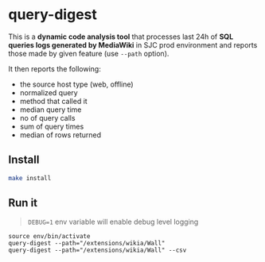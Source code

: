 query-digest
============

This is a **dynamic code analysis tool** that processes last 24h of **SQL queries logs generated by MediaWiki** in SJC prod environment and reports
those made by given feature (use `--path` option).

It then reports the following:

* the source host type (web, offline)
* normalized query
* method that called it
* median query time
* no of query calls
* sum of query times
* median of rows returned

## Install

```bash
make install
```

## Run it

> `DEBUG=1` env variable will enable debug level logging

```
source env/bin/activate
query-digest --path="/extensions/wikia/Wall"
query-digest --path="/extensions/wikia/Wall" --csv
```
